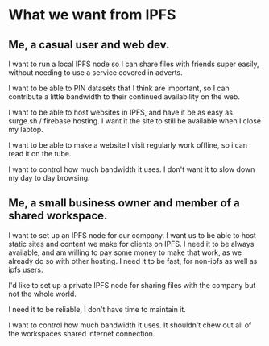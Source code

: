 
# What we want from IPFS

## Me, a casual user and web dev.

I want to run a local IPFS node so I can share files with friends super easily, without needing to use a service covered in adverts.

I want to be able to PIN datasets that I think are important, so I can contribute a little bandwidth to their continued availability on the web.

I want to be able to host websites in IPFS, and have it be as easy as surge.sh / firebase hosting. I want it the site to still be available when I close my laptop.

I want to be able to make a website I visit regularly work offline, so i can read it on the tube.

I want to control how much bandwidth it uses. I don't want it to slow down my day to day browsing.

## Me, a small business owner and member of a shared workspace.

I want to set up an IPFS node for our company. I want us to be able to host static sites and content we make for clients on IPFS. I need it to be always available, and am willing to pay some money to make that work, as we already do so with other hosting. I need it to be fast, for non-ipfs as well as ipfs users.

I'd like to set up a private IPFS node for sharing files with the company but not the whole world.

I need it to be reliable, I don't have time to maintain it.

I want to control how much bandwidth it uses. It shouldn't chew out all of the workspaces shared internet connection.
